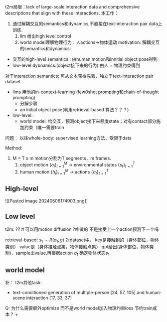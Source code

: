 t2m局限：lack of large-scale interaction data and comprehensive descriptions that align with these interactions.
本工作：
1. 通过解耦交互的semantics和dynamics,不直接在text-interaction pair data上训练.
	1. llm 给出high level control
	2. world model理解物理行为：人actions->物体运动
motivation:
解耦交互的semantics和dynamics:
+ 交互的high-level semantics : 由human motion和innitial object pose得到
+ low-level dybnamics:(object接下来的行为) 由人 + 物理约束得到


对于interaction semantics: 可从文本获得先验，独立于text-interaction pair dataset
+ llms 用他的in-context-learning (few0shot prompting和chain-of-thought prompting)
	+ 分解步骤
	+ an initial object pose(利用retrieval-based 算法？？？)
+ low-level:
	+ world model:  给交互，预测object接下来额度state；对有contact部分施加约束（唯一需要train

问题：
以往whole-body: supervised learning方法，受限于data

Method:
1. M = T x m motion分割为T segments，m frames.
	1. object motion $\{o_i\}_{i=1}^M$ -> environmental states $\{s_t\}_{t=1}^T$ 
	2. human motion $\{h_i\}_{i=1}^M$  -> actions $\{a_t\}_{t=1}^T$ 


## High-level
![[Pasted image 20240506174903.png]]



## Low level
t2m:
?? $\pi$ 可以用motion diffusion ?咋做的 不是接受上一个action预测下一个吗 

retrieval-based:
$s_1 \sim R(a_1,g)$
对dataset中， key是接触到的（身体部位，物体类别） value是（身体接触点集，物体接触点集）
gpt给出(身体部位，物体类别)，sample出value,再根据action $a_1$ 确定物体状态$s_1$

## world model


补：
t2m其他task:
+ text-conditioned generation of multiple-person [24, 57, 105] and human-scene interaction [17, 33, 37]


Q: 为什么需要额外optimize  而不是world model加入物理约束loss  节约train成本？
+ 